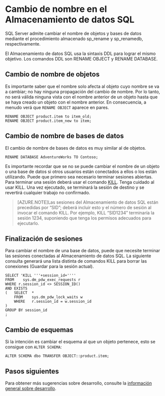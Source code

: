 <properties
   pageTitle="Cambio de nombre en el Almacenamiento de datos SQL | Microsoft Azure"
   description="Sugerencias para cambiar el nombre de objetos y bases de datos en el Almacenamiento de datos SQL Azure para desarrollar soluciones."
   services="sql-data-warehouse"
   documentationCenter="NA"
   authors="jrowlandjones"
   manager="barbkess"
   editor=""/>

<tags
   ms.service="sql-data-warehouse"
   ms.devlang="NA"
   ms.topic="article"
   ms.tgt_pltfrm="NA"
   ms.workload="data-services"
   ms.date="06/26/2015"
   ms.author="JRJ@BigBangData.co.uk;barbkess"/>

# Cambio de nombre en el Almacenamiento de datos SQL
SQL Server admite cambiar el nombre de objetos y bases de datos mediante el procedimiento almacenado sp\_rename y sp\_renamedb, respectivamente.

El Almacenamiento de datos SQL usa la sintaxis DDL para lograr el mismo objetivo. Los comandos DDL son RENAME OBJECT y RENAME DATABASE.

## Cambio de nombre de objetos

Es importante saber que el nombre solo afecta al objeto cuyo nombre se va a cambiar; no hay ninguna propagación del cambio de nombre. Por lo tanto, no será válida ninguna vista con el nombre anterior de un objeto hasta que se haya creado un objeto con el nombre anterior. En consecuencia, a menudo verá que `RENAME OBJECT` aparece en pares.

```
RENAME OBJECT product.item to item_old;
RENAME OBJECT product.item_new to item;
```

## Cambio de nombre de bases de datos

El cambio de nombre de bases de datos es muy similar al de objetos.

```
RENAME DATABASE AdventureWorks TO Contoso;
```

Es importante recordar que se no se puede cambiar el nombre de un objeto o una base de datos si otros usuarios están conectados a ellos o los están utilizando. Puede que primero sea necesario terminar sesiones abiertas. Para terminar una sesión deberá usar el comando [KILL][]. Tenga cuidado al usar KILL. Una vez ejecutado, se terminará la sesión de destino y se revertirá cualquier trabajo no confirmado.

> [AZURE.NOTE]Las sesiones del Almacenamiento de datos SQL están precedidas por “SID”; deberá incluir esto y el número de sesión al invocar el comando KILL. Por ejemplo, KILL “SID1234” terminaría la sesión 1234, suponiendo que tenga los permisos adecuados para ejecutarlo.

## Finalización de sesiones
Para cambiar el nombre de una base de datos, puede que necesite terminar las sesiones conectadas al Almacenamiento de datos SQL. La siguiente consulta generará una lista distinta de comandos KILL para borrar las conexiones (Guardar para la sesión actual).

```
SELECT 'KILL '''+session_id+''''
FROM	sys.dm_pdw_exec_requests r
WHERE r.session_id <> SESSION_ID()
AND EXISTS
(	SELECT 	*
	FROM 	sys.dm_pdw_lock_waits w
	WHERE 	r.session_id = w.session_id
)
GROUP BY session_id
;
```

## Cambio de esquemas
Si la intención es cambiar el esquema al que un objeto pertenece, esto se consigue con `ALTER SCHEMA`:

```
ALTER SCHEMA dbo TRANSFER OBJECT::product.item;
```


## Pasos siguientes
Para obtener más sugerencias sobre desarrollo, consulte la [información general sobre desarrollo][].

<!--Image references-->

<!--Article references-->
[información general sobre desarrollo]: sql-data-warehouse-overview-develop.md

<!--MSDN references-->
[KILL]: https://msdn.microsoft.com/es-es/library/ms173730.aspx

<!--Other Web references-->
[Azure management portal]: http://portal.azure.com/

<!---HONumber=August15_HO6-->